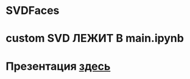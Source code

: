 # SVDFaces
# custom SVD ЛЕЖИТ В main.ipynb
# Презентация [здесь](https://github.com/Zhekuson/SVDFaces/blob/main/SVD%20for%20face%20recognition.pptx)
